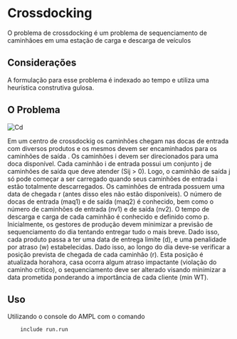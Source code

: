 # Crossdocking

 O problema de crossdocking é um problema de sequenciamento de caminhãoes em uma estação de carga e descarga de veículos 
 
## Considerações

 A formulação para esse problema é indexado ao tempo e utiliza uma heurística construtiva gulosa.

## O Problema 
![Cd](/imagem/cd.png)

Em um centro de crossdockig os caminhões chegam  nas docas de 
entrada com diversos produtos e os mesmos devem ser encaminhados para os 
caminhões de saída . Os caminhões i devem ser direcionados 
para uma doca disponível. Cada caminhão i de entrada possui um conjunto j de 
caminhões de saída que deve atender (Sij > 0). Logo, o caminhão de saída j só 
pode começar a ser carregado quando seus caminhões de entrada i estão totalmente
descarregados. Os caminhões de entrada possuem uma data de chegada r (antes disso
eles não estão disponíveis). O número de docas de entrada (maq1) e de saída (maq2)
é conhecido, bem como o número de caminhões de entrada (nv1) e de saída (nv2). O 
tempo de descarga e carga de cada caminhão é conhecido e definido como p. 
Inicialmente, os gestores de produção devem minimizar a previsão de sequenciamento 
do dia tentando entregar tudo o mais breve. Dado isso, cada produto passa a ter uma
data de entrega limite (d), e uma penalidade por atraso (w) estabelecidas. Dado isso, 
ao longo do dia deve-se verificar a posição prevista de chegada de cada caminhão (r). 
Esta posição é atualizada horahora, casa ocorra algum atraso impactante (violação do 
caminho crítico), o sequenciamento deve ser alterado visando minimizar a data 
prometida ponderando a importância de cada cliente (min WT).

## Uso
 Utilizando o console do AMPL com o comando
```bash
	include run.run
```
